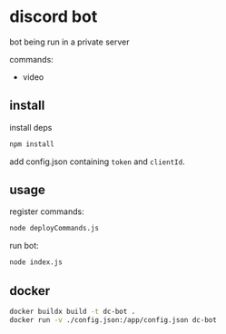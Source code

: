 # discord bot

bot being run in a private server

commands:
- video 

## install
install deps

```bash
npm install
```

add config.json containing `token` and `clientId`.

## usage
register commands:

```bash
node deployCommands.js
```

run bot:

```bash
node index.js
```

## docker

```bash
docker buildx build -t dc-bot .
docker run -v ./config.json:/app/config.json dc-bot
```